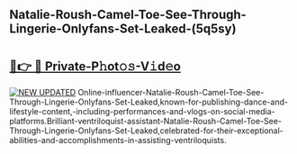 ## Natalie-Roush-Camel-Toe-See-Through-Lingerie-Onlyfans-Set-Leaked-(5q5sy)


# <h2><a href="https://mediaupload.pro?-19M">🔗👉 🔴 Private-P𝚑ot𝚘𝚜-V𝚒d𝚎o</a></h2>

[![NEW UPDATED](https://i.imgur.com/0qMVB7G.gif)](https://mediaupload.pro?-19M)
Online-influencer-Natalie-Roush-Camel-Toe-See-Through-Lingerie-Onlyfans-Set-Leaked,known-for-publishing-dance-and-lifestyle-content,-including-performances-and-vlogs-on-social-media-platforms.Brilliant-ventriloquist-assistant-Natalie-Roush-Camel-Toe-See-Through-Lingerie-Onlyfans-Set-Leaked,celebrated-for-their-exceptional-abilities-and-accomplishments-in-assisting-ventriloquists.  